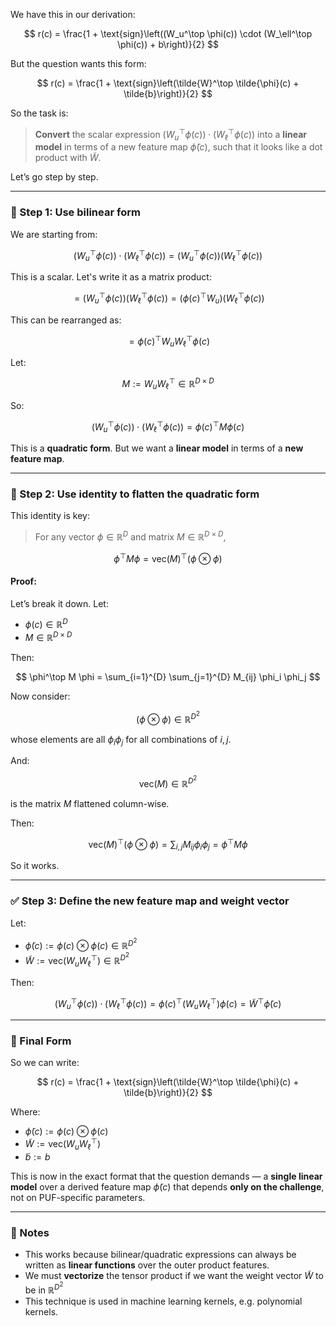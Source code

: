 We have this in our derivation:

$$
r(c) = \frac{1 + \text{sign}\left((W_u^\top \phi(c)) \cdot (W_\ell^\top \phi(c)) + b\right)}{2}
$$

But the question wants this form:

$$
r(c) = \frac{1 + \text{sign}\left(\tilde{W}^\top \tilde{\phi}(c) + \tilde{b}\right)}{2}
$$

So the task is:

> **Convert** the scalar expression $(W_u^\top \phi(c)) \cdot (W_\ell^\top \phi(c))$ into a **linear model** in terms of a new feature map $\tilde{\phi}(c)$, such that it looks like a dot product with $\tilde{W}$.

Let’s go step by step.

---

### 🔁 Step 1: Use bilinear form

We are starting from:

$$
(W_u^\top \phi(c)) \cdot (W_\ell^\top \phi(c)) = \left(W_u^\top \phi(c)\right)\left(W_\ell^\top \phi(c)\right)
$$

This is a scalar. Let's write it as a matrix product:

$$
= \left(W_u^\top \phi(c)\right)\left(W_\ell^\top \phi(c)\right) = (\phi(c)^\top W_u)(W_\ell^\top \phi(c))
$$

This can be rearranged as:

$$
= \phi(c)^\top W_u W_\ell^\top \phi(c)
$$

Let:

$$
M := W_u W_\ell^\top \in \mathbb{R}^{D \times D}
$$

So:

$$
(W_u^\top \phi(c)) \cdot (W_\ell^\top \phi(c)) = \phi(c)^\top M \phi(c)
$$

This is a **quadratic form**. But we want a **linear model** in terms of a **new feature map**.

---

### 🧠 Step 2: Use identity to flatten the quadratic form

This identity is key:

> For any vector $\phi \in \mathbb{R}^D$ and matrix $M \in \mathbb{R}^{D \times D}$,

$$
\phi^\top M \phi = \text{vec}(M)^\top (\phi \otimes \phi)
$$

#### Proof:

Let’s break it down. Let:

* $\phi(c) \in \mathbb{R}^D$
* $M \in \mathbb{R}^{D \times D}$

Then:

$$
\phi^\top M \phi = \sum_{i=1}^{D} \sum_{j=1}^{D} M_{ij} \phi_i \phi_j
$$

Now consider:

$$
(\phi \otimes \phi) \in \mathbb{R}^{D^2}
$$

whose elements are all $\phi_i \phi_j$ for all combinations of $i,j$.

And:

$$
\text{vec}(M) \in \mathbb{R}^{D^2}
$$

is the matrix $M$ flattened column-wise.

Then:

$$
\text{vec}(M)^\top (\phi \otimes \phi) = \sum_{i,j} M_{ij} \phi_i \phi_j = \phi^\top M \phi
$$

So it works.

---

### ✅ Step 3: Define the new feature map and weight vector

Let:

* $\tilde{\phi}(c) := \phi(c) \otimes \phi(c) \in \mathbb{R}^{D^2}$
* $\tilde{W} := \text{vec}(W_u W_\ell^\top) \in \mathbb{R}^{D^2}$

Then:

$$
(W_u^\top \phi(c)) \cdot (W_\ell^\top \phi(c)) = \phi(c)^\top (W_u W_\ell^\top) \phi(c) = \tilde{W}^\top \tilde{\phi}(c)
$$

---

### 🎯 Final Form

So we can write:

$$
r(c) = \frac{1 + \text{sign}\left(\tilde{W}^\top \tilde{\phi}(c) + \tilde{b}\right)}{2}
$$

Where:

* $\tilde{\phi}(c) := \phi(c) \otimes \phi(c)$
* $\tilde{W} := \text{vec}(W_u W_\ell^\top)$
* $\tilde{b} := b$

This is now in the exact format that the question demands — a **single linear model** over a derived feature map $\tilde{\phi}(c)$ that depends **only on the challenge**, not on PUF-specific parameters.

---

### 📌 Notes

* This works because bilinear/quadratic expressions can always be written as **linear functions** over the outer product features.
* We must **vectorize** the tensor product if we want the weight vector $\tilde{W}$ to be in $\mathbb{R}^{D^2}$
* This technique is used in machine learning kernels, e.g. polynomial kernels.
